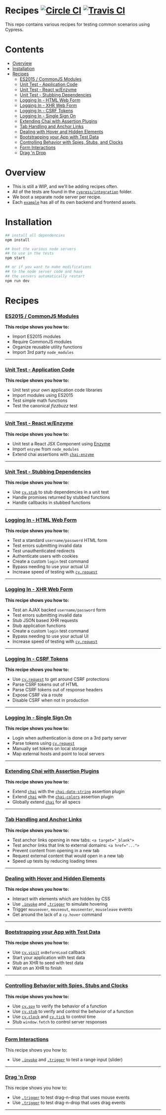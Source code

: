# Recipes [![Circle CI](https://circleci.com/gh/cypress-io/cypress-example-recipes.svg?style=svg)](https://circleci.com/gh/cypress-io/cypress-example-recipes) [![Travis CI](https://travis-ci.org/cypress-io/cypress-example-recipes.svg?branch=master)](https://travis-ci.org/cypress-io/cypress-example-recipes)

This repo contains various recipes for testing common scenarios using Cypress.

# Contents

- [Overview](#overview)
- [Installation](#installation)
- [Recipes](#recipes)
  - [ES2015 / CommonJS Modules](#es2015--commonjs-modules)
  - [Unit Test - Application Code](#unit-test---application-code)
  - [Unit Test - React w/Enzyme](#unit-test---react-wenzyme)
  - [Unit Test - Stubbing Dependencies](#unit-test---stubbing-dependencies)
  - [Logging In - HTML Web Form](#logging-in---html-web-form)
  - [Logging In - XHR Web Form](#logging-in---xhr-web-form)
  - [Logging In - CSRF Tokens](#logging-in---csrf-tokens)
  - [Logging In - Single Sign On](#logging-in---single-sign-on)
  - [Extending Chai with Assertion Plugins](#extending-chai-with-assertion-plugins)
  - [Tab Handling and Anchor Links](#tab-handling-and-anchor-links)
  - [Dealing with Hover and Hidden Elements](#dealing-with-hover-and-hidden-elements)
  - [Bootstrapping your App with Test Data](#bootstrapping-your-app-with-test-data)
  - [Controlling Behavior with Spies, Stubs, and Clocks](#controlling-behavior-with-spies-stubs-and-clocks)
  - [Form Interactions](#form-interactions)
  - [Drag 'n Drop](#drag-n-drop)

# Overview

- This is still a WIP, and we'll be adding recipes often.
- All of the tests are found in the [`cypress/integration`](./cypress/integration) folder.
- We boot a separate node server per recipe.
- Each [`example`](./examples) has all of its own backend and frontend assets.

# Installation

```bash
## install all dependencies
npm install

## boot the various node servers
## to use in the tests
npm start

## or if you want to make modifications
## to the node server code and have
## the servers automatically restart
npm run dev
```

# Recipes

### [ES2015 / CommonJS Modules](./cypress/integration/es2015_commonjs_modules_spec.js)

**This recipe shows you how to:**

- Import ES2015 modules
- Require CommonJS modules
- Organize reusable utility functions
- Import 3rd party `node_modules`

***

### [Unit Test - Application Code](./cypress/integration/unit_test_application_code_spec.js)

**This recipe shows you how to:**

- Unit test your own application code libraries
- Import modules using ES2015
- Test simple math functions
- Test the canonical *fizzbuzz* test

***

### [Unit Test - React w/Enzyme](./cypress/integration/unit_test_react_enzyme_spec.js)

**This recipe shows you how to:**

- Unit test a React JSX Component using [Enzyme](http://airbnb.io/enzyme/)
- Import `enzyme` from `node_modules`
- Extend chai assertions with [`chai-enzyme`](https://github.com/producthunt/chai-enzyme)

***

### [Unit Test - Stubbing Dependencies](./cypress/integration/unit_test_stubbing_dependencies_spec.js)

**This recipe shows you how to:**

- Use [`cy.stub`](https://on.cypress.io/api/stub) to stub dependencies in a unit test
- Handle promises returned by stubbed functions
- Handle callbacks in stubbed functions

***

### [Logging In - HTML Web Form](./cypress/integration/logging_in_html_web_form_spec.js)

**This recipe shows you how to:**

- Test a standard `username/password` HTML form
- Test errors submitting invalid data
- Test unauthenticated redirects
- Authenticate users with cookies
- Create a custom `login` test command
- Bypass needing to use your actual UI
- Increase speed of testing with [`cy.request`](https://on.cypress.io/api/request)

***

### [Logging In - XHR Web Form](./cypress/integration/logging_in_xhr_web_form_spec.js)

**This recipe shows you how to:**

- Test an AJAX backed `username/password` form
- Test errors submitting invalid data
- Stub JSON based XHR requests
- Stub application functions
- Create a custom `login` test command
- Bypass needing to use your actual UI
- Increase speed of testing with [`cy.request`](https://on.cypress.io/api/request)

***

### [Logging In - CSRF Tokens](./cypress/integration/logging_in_csrf_tokens_spec.js)

**This recipe shows you how to:**

- Use [`cy.request`](https://on.cypress.io/api/request) to get around CSRF protections
- Parse CSRF tokens out of HTML
- Parse CSRF tokens out of response headers
- Expose CSRF via a route
- Disable CSRF when not in production

***

### [Logging In - Single Sign On](./cypress/integration/logging_in_single_sign_on_spec.js)

**This recipe shows you how to:**

- Login when authentication is done on a 3rd party server
- Parse tokens using [`cy.request`](https://on.cypress.io/api/request)
- Manually set tokens on local storage
- Map external hosts and point to local servers

***

### [Extending Chai with Assertion Plugins](./cypress/integration/extending_chai_assertion_plugins_spec.js)

**This recipe shows you how to:**

- Extend [`chai`](http://chaijs.com/) with the [`chai-date-string`](http://chaijs.com/plugins/chai-date-string/) assertion plugin
- Extend [`chai`](http://chaijs.com/) with the [`chai-colors`](http://chaijs.com/plugins/chai-colors/) assertion plugin
- Globally extend [`chai`](http://chaijs.com/) for all specs

***

### [Tab Handling and Anchor Links](./cypress/integration/tab_handling_anchor_links_spec.js)

**This recipe shows you how to:**

- Test anchor links opening in new tabs: `<a target="_blank">`
- Test anchor links that link to external domains: `<a href="...">`
- Prevent content from opening in a new tab
- Request external content that would open in a new tab
- Speed up tests by reducing loading times

***

### [Dealing with Hover and Hidden Elements](./cypress/integration/hover_hidden_elements_spec.js)

**This recipe shows you how to:**

- Interact with elements which are hidden by CSS
- Use [`.invoke`](https://on.cypress.io/invoke) and [`.trigger`](https://on.cypress.io/trigger) to simulate hovering
- Trigger `mouseover`, `mouseout`, `mouseenter`, `mouseleave` events
- Get around the lack of a `cy.hover` command

***

### [Bootstrapping your App with Test Data](./cypress/integration/bootstrapping_app_test_data_spec.js)

**This recipe shows you how to:**

- Use [`cy.visit`](https://on.cypress.io/api/visit) `onBeforeLoad` callback
- Start your application with test data
- Stub an XHR to seed with test data
- Wait on an XHR to finish

***

### [Controlling Behavior with Spies, Stubs and Clocks](./cypress/integration/spy_stub_clock_spec.js)

**This recipe shows you how to:**

- Use [`cy.spy`](https://on.cypress.io/spy) to verify the behavior of a function
- Use [`cy.stub`](https://on.cypress.io/stub) to verify and control the behavior of a function
- Use [`cy.clock`](https://on.cypress.io/clock) and [`cy.tick`](https://on.cypress.io/tick) to control time
- Stub `window.fetch` to control server responses

***

### [Form Interactions](./cypress/integration/form_interactions_spec.js)

This recipe shows you how to:

- Use [`.invoke`](https://on.cypress.io/invoke) and [`.trigger`](https://on.cypress.io/trigger) to test a range input (slider)

***

### [Drag 'n Drop](./cypress/integration/drag_n_drop_spec.js)

This recipe shows you how to:

- Use [`.trigger`](https://on.cypress.io/trigger) to test drag-n-drop that uses mouse events
- Use [`.trigger`](https://on.cypress.io/trigger) to test drag-n-drop that uses drag events

***
